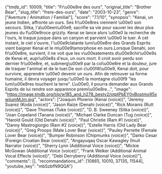 {"tmdb_id": 10009, "title": "Fr\u00e8re des ours", "original_title": "Brother Bear", "slug_title": "frere-des-ours", "date": "2003-10-23", "genre": ["Aventure / Animation / Familial"], "score": "7.1/10", "synopsis": "Kenai, un jeune Indien, affronte un ours. Ses fr\u00e8res viennent \u00e0 son secours. Sitka, l'a\u00een\u00e9, sacrifie sa vie pour sauver les deux plus jeunes du f\u00e9roce grizzly. Kenai se lance alors \u00e0 la recherche de l'ours, le traque jusque dans un canyon et parvient \u00e0 le tuer. A cet instant, le ciel s'ouvre, l'\u00e9clatante lumi\u00e8re des Grands Esprits vient baigner Kenai et le m\u00e9tamorphose en ours.Lorsque Denahi, son fr\u00e8re, survient, il ne voit que les v\u00eatements d\u00e9chir\u00e9s de Kenai et, aupr\u00e8s d'eux, un ours mort. Il croit avoir perdu son dernier fr\u00e8re, et, submerg\u00e9 par la col\u00e8re et la douleur, jure de traquer l'animal et de le tuer.De son c\u00f4t\u00e9, Kenai doit, pour survivre, apprendre \u00e0 devenir un ours. Afin de retrouver sa forme humaine, il devra voyager jusqu'\u00e0 la montagne o\u00f9 \"les lumi\u00e8res touchent la terre\". L\u00e0, il pourra demander aux Grands Esprits de lui rendre son apparence premi\u00e8re...", "image": "https://image.tmdb.org/t/p/w185_and_h278_bestv2/otptPbEY0vBostmo95xwiiumMJm.jpg", "actors": ["Joaquin Phoenix (Kenai (voice))", "Jeremy Suarez (Koda (voice))", "Jason Raize (Denahi (voice))", "Rick Moranis (Rutt (voice))", "Dave Thomas (Tuke (voice))", "D. B. Sweeney (Sitka (voice))", "Joan Copeland (Tanana (voice))", "Michael Clarke Duncan (Tug (voice))", "Harold Gould (Old Denahi (voice))", "Paul Christie (Ram #1 (voice))", "Danny Mastrogiorgio (Ram #2 (voice))", "Estelle Harris (Old Lady Bear (voice))", "Greg Proops (Male Lover Bear (voice))", "Pauley Perrette (Female Lover Bear (voice))", "Bumper Robinson (Chipmunks (voice))", "Darko Cesar (Foreign Croatian Bear (voice))", "Angayuqaq Oscar Kawagley (Inuit Narrator (voice))", "Sherry Lynn (Additional Voice (voice))", "Mickie McGowan (Additional Voice (voice))", "Frank Welker (Additional Animal Vocal Effects (voice))", "Debi Derryberry (Additional Voice (voice))"], "comments": [], "recommandations_id": [10865, 10010, 37135, 11544], "youtube_key": "mbSzbfN9QQA"}